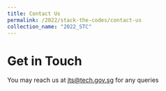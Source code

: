 ```yaml
---
title: Contact Us
permalink: /2022/stack-the-codes/contact-us
collection_name: "2022_STC"
---
```


# Get in Touch

You may reach us at jts@tech.gov.sg for any queries